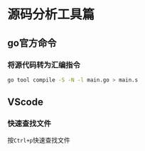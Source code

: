 # 源码分析工具篇
## go官方命令
### 将源代码转为汇编指令
```bash
go tool compile -S -N -l main.go > main.s
```

## VScode
### 快速查找文件
按`Ctrl+p`快速查找文件